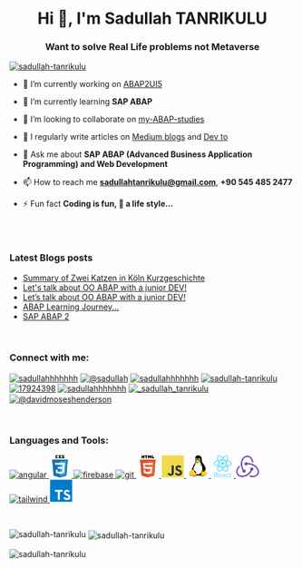 <h1 align="center">Hi 👋, I'm Sadullah TANRIKULU</h1>
<h3 align="center">Want to solve Real Life problems not Metaverse</h3>

<p align="left"> <a href="https://github.com/ryo-ma/github-profile-trophy"><img src="https://github-profile-trophy.vercel.app/?username=sadullah-tanrikulu" alt="sadullah-tanrikulu" /></a> </p>

- 🔭 I’m currently working on [ABAP2UI5](https://github.com/oblomov-dev/abap2ui5)

- 🌱 I’m currently learning **SAP ABAP**

- 👯 I’m looking to collaborate on [my-ABAP-studies](https://exercism.org/tracks/abap)

- 📝 I regularly write articles on [Medium blogs](https://davidmoseshenderson.medium.com/) and [Dev to](https://dev.to/sadullah)

- 💬 Ask me about **SAP ABAP (Advanced Business Application Programming) and Web Development**

- 📫 How to reach me **sadullahtanrikulu@gmail.com**, **+90 545 485 2477**

- ⚡ Fun fact **Coding is fun, 🥰 a life style...**

<br/>
<br/>

### Latest Blogs posts
<!-- BLOG-POST-LIST:START -->
- [Summary of Zwei Katzen in Köln Kurzgeschichte](https://davidmoseshenderson.medium.com/summary-of-zwei-katzen-in-k%C3%B6ln-kurzgeschichte-20c591035db7?source=rss-8305f2d3d5a3------2)
- [Let&#39;s talk about OO ABAP with a junior DEV!](https://dev.to/sadullah/lets-talk-about-oo-abap-with-a-junior-dev-2424)
- [Let’s talk about OO ABAP with a junior DEV!](https://davidmoseshenderson.medium.com/lets-talk-about-oo-abap-with-a-junior-dev-a8348a2a867c?source=rss-8305f2d3d5a3------2)
- [ABAP Learning Journey...](https://dev.to/sadullah/abap-learning-journey-3ag8)
- [SAP ABAP 2](https://davidmoseshenderson.medium.com/sap-abap-2-ea6080c5be9d?source=rss-8305f2d3d5a3------2)
<!-- BLOG-POST-LIST:END -->

<br/>

<h3 align="left">Connect with me:</h3>
<p align="left">
<a href="https://codepen.io/sadullahhhhhhh" target="blank"><img align="center" src="https://raw.githubusercontent.com/rahuldkjain/github-profile-readme-generator/master/src/images/icons/Social/codepen.svg" alt="sadullahhhhhhh" height="30" width="40" /></a>
<a href="https://dev.to/@sadullah" target="blank"><img align="center" src="https://raw.githubusercontent.com/rahuldkjain/github-profile-readme-generator/master/src/images/icons/Social/devto.svg" alt="@sadullah" height="30" width="40" /></a>
<a href="https://twitter.com/sadullahhhhhhh" target="blank"><img align="center" src="https://raw.githubusercontent.com/rahuldkjain/github-profile-readme-generator/master/src/images/icons/Social/twitter.svg" alt="sadullahhhhhhh" height="30" width="40" /></a>
<a href="https://linkedin.com/in/sadullah-tanrikulu" target="blank"><img align="center" src="https://raw.githubusercontent.com/rahuldkjain/github-profile-readme-generator/master/src/images/icons/Social/linked-in-alt.svg" alt="sadullah-tanrikulu" height="30" width="40" /></a>
<a href="https://stackoverflow.com/users/17924398" target="blank"><img align="center" src="https://raw.githubusercontent.com/rahuldkjain/github-profile-readme-generator/master/src/images/icons/Social/stack-overflow.svg" alt="17924398" height="30" width="40" /></a>
<a href="https://fb.com/sadullahhhhhhh" target="blank"><img align="center" src="https://raw.githubusercontent.com/rahuldkjain/github-profile-readme-generator/master/src/images/icons/Social/facebook.svg" alt="sadullahhhhhhh" height="30" width="40" /></a>
<a href="https://instagram.com/_sadullah_tanrikulu" target="blank"><img align="center" src="https://raw.githubusercontent.com/rahuldkjain/github-profile-readme-generator/master/src/images/icons/Social/instagram.svg" alt="_sadullah_tanrikulu" height="30" width="40" /></a>
<a href="https://medium.com/@davidmoseshenderson" target="blank"><img align="center" src="https://raw.githubusercontent.com/rahuldkjain/github-profile-readme-generator/master/src/images/icons/Social/medium.svg" alt="@davidmoseshenderson" height="30" width="40" /></a>
</p>

<br/>

<h3 align="left">Languages and Tools:</h3>
<p align="left"> <a href="https://angular.io" target="_blank" rel="noreferrer"> <img src="https://angular.io/assets/images/logos/angular/angular.svg" alt="angular" width="40" height="40"/> </a> <a href="https://www.w3schools.com/css/" target="_blank" rel="noreferrer"> <img src="https://raw.githubusercontent.com/devicons/devicon/master/icons/css3/css3-original-wordmark.svg" alt="css3" width="40" height="40"/> </a> <a href="https://firebase.google.com/" target="_blank" rel="noreferrer"> <img src="https://www.vectorlogo.zone/logos/firebase/firebase-icon.svg" alt="firebase" width="40" height="40"/> </a> <a href="https://git-scm.com/" target="_blank" rel="noreferrer"> <img src="https://www.vectorlogo.zone/logos/git-scm/git-scm-icon.svg" alt="git" width="40" height="40"/> </a> <a href="https://www.w3.org/html/" target="_blank" rel="noreferrer"> <img src="https://raw.githubusercontent.com/devicons/devicon/master/icons/html5/html5-original-wordmark.svg" alt="html5" width="40" height="40"/> </a> <a href="https://developer.mozilla.org/en-US/docs/Web/JavaScript" target="_blank" rel="noreferrer"> <img src="https://raw.githubusercontent.com/devicons/devicon/master/icons/javascript/javascript-original.svg" alt="javascript" width="40" height="40"/> </a> <a href="https://www.linux.org/" target="_blank" rel="noreferrer"> <img src="https://raw.githubusercontent.com/devicons/devicon/master/icons/linux/linux-original.svg" alt="linux" width="40" height="40"/> </a> <a href="https://reactjs.org/" target="_blank" rel="noreferrer"> <img src="https://raw.githubusercontent.com/devicons/devicon/master/icons/react/react-original-wordmark.svg" alt="react" width="40" height="40"/> </a> <a href="https://redux.js.org" target="_blank" rel="noreferrer"> <img src="https://raw.githubusercontent.com/devicons/devicon/master/icons/redux/redux-original.svg" alt="redux" width="40" height="40"/> </a> <a href="https://tailwindcss.com/" target="_blank" rel="noreferrer"> <img src="https://www.vectorlogo.zone/logos/tailwindcss/tailwindcss-icon.svg" alt="tailwind" width="40" height="40"/> </a> <a href="https://www.typescriptlang.org/" target="_blank" rel="noreferrer"> <img src="https://raw.githubusercontent.com/devicons/devicon/master/icons/typescript/typescript-original.svg" alt="typescript" width="40" height="40"/> </a> </p>

<br/>

<p><img align="left" src="https://github-readme-stats.vercel.app/api/top-langs?username=sadullah-tanrikulu&show_icons=true&locale=en&layout=compact" alt="sadullah-tanrikulu" /></p>

<p>&nbsp;<img align="center" src="https://github-readme-stats.vercel.app/api?username=sadullah-tanrikulu&show_icons=true&locale=en" alt="sadullah-tanrikulu" /></p>

<p><img align="center" src="https://github-readme-streak-stats.herokuapp.com/?user=sadullah-tanrikulu&" alt="sadullah-tanrikulu" /></p>


